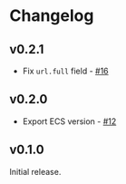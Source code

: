 # Changelog

## v0.2.1

- Fix `url.full` field - [#16](https://github.com/elastic/ecs-logging-js/pull/16)

## v0.2.0

- Export ECS version - [#12](https://github.com/elastic/ecs-logging-js/pull/12)

## v0.1.0

Initial release.

